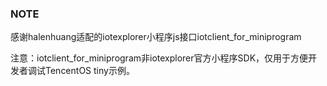 ### NOTE

感谢halenhuang适配的iotexplorer小程序js接口iotclient_for_miniprogram

注意：iotclient_for_miniprogram非iotexplorer官方小程序SDK，仅用于方便开发者调试TencentOS tiny示例。 